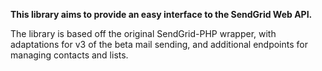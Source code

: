**This library aims to provide an easy interface to the SendGrid Web API.**

The library is based off the original SendGrid-PHP wrapper, with adaptations for v3 of the beta mail sending, and additional endpoints for managing contacts and lists.
